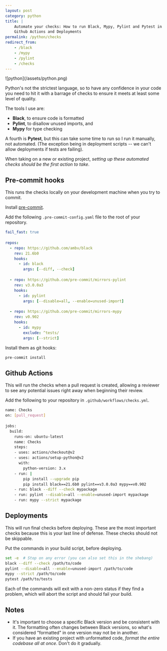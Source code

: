 ```yaml
---
layout: post
category: python
title: |
    Automate your checks: How to run Black, Mypy, Pylint and Pytest in Pre-commit hooks,
    Github Actions and Deployments
permalink: /python/checks
redirect_from:
    - /black
    - /mypy
    - /pylint
    - /checks
---
```

<div class="wide-logos" markdown="1">
![python](/assets/python.png)
</div>

Python's not the strictest language, so to have any confidence in your code you
need to hit it with a barrage of checks to ensure it meets at least some
level of quality.

The tools I use are:

- **Black**, to ensure code is formatted
- **Pylint**, to disallow unused imports, and
- **Mypy** for type checking

A fourth is **Pytest**, but this can take some time to run so I run it
manually, not automated. (The exception being in deployment scripts -- we
can't allow deployments if tests are failing).

When taking on a new or existing project, _setting up these automated checks
should be the first action to take_.

## Pre-commit hooks

This runs the checks locally on your development machine when you try to
commit.

Install [pre-commit](https://pre-commit.com).

Add the following `.pre-commit-config.yaml` file to the root of your
repository.

```yaml
fail_fast: true

repos:
  - repo: https://github.com/ambv/black
    rev: 21.6b0
    hooks:
      - id: black
        args: [--diff, --check]

  - repo: https://github.com/pre-commit/mirrors-pylint
    rev: v3.0.0a3
    hooks:
      - id: pylint
        args: [--disable=all, --enable=unused-import]

  - repo: https://github.com/pre-commit/mirrors-mypy
    rev: v0.902
    hooks:
      - id: mypy
        exclude: ^tests/
        args: [--strict]
```

Install them as git hooks:
```sh
pre-commit install
```

## Github Actions

This will run the checks when a pull request is created, allowing a
reviewer to see any potential issues right away when beginning their review.

Add the following to your repository in `.github/workflows/checks.yml`.

```sh
name: Checks
on: [pull_request]

jobs:
  build:
    runs-on: ubuntu-latest
    name: Checks
    steps:
    - uses: actions/checkout@v2
    - uses: actions/setup-python@v2
      with:
        python-version: 3.x
    - run: |
        pip install --upgrade pip
        pip install black==21.6b0 pylint==v3.0.0a3 mypy==v0.902
    - run: black --diff --check mypackage
    - run: pylint --disable=all --enable=unused-import mypackage
    - run: mypy --strict mypackage
```

## Deployments

This will run final checks before deploying. These are the most important
checks because this is your last line of defense. These checks should not be
skippable.

Put the commands in your build script, before deploying.

```sh
set -e  # Stop on any error (you can also set this in the shebang)
black --diff --check /path/to/code
pylint --disable=all --enable=unused-import /path/to/code
mypy --strict /path/to/code
pytest /path/to/tests
```

Each of the commands will exit with a non-zero status if they find a problem,
which will abort the script and should fail your build.

## Notes

- It's important to choose a specific Black version and be consistent with it.
  The formatting often changes between Black versions, so what's considered
  "formatted" in one version may not be in another.
- If you have an existing project with unformatted code, _format the entire
  codebase all at once_. Don't do it gradually.
